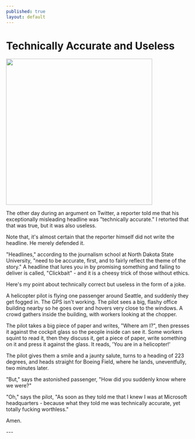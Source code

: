 ```yaml
---
published: true
layout: default
---
```

<h1>Technically Accurate and Useless</h1>
<p><img class="right" width="400px" src="http://eeiengineers.com/images/Image/projects/office/microsoft-office-bldg.jpg" /></p>

<p>The other day during an argument on Twitter, a reporter told me that his exceptionally misleading headline was "technically accurate." I retorted that that was true, but it was also useless.</p>

<p>Note that, it's almost certain that the reporter himself did not write the headline. He merely defended it.</p>

<p>"Headlines," according to the journalism school at North Dakota State University, "need to be accurate, first, and to fairly reflect the theme of the story." A headline that lures you in by promising something and failing to deliver is called, "Clickbait" - and it is a cheesy trick of those without ethics.</p>

<p>Here's my point about technically correct but useless in the form of a joke. </p>

<p>A helicopter pilot is flying one passenger around Seattle, and suddenly they get fogged in. The GPS isn't working. The pilot sees a big, flashy office building nearby so he goes over and hovers very close to the windows. A crowd gathers inside the building, with workers looking at the chopper.</p>

<p>The pilot takes a big piece of paper and writes, "Where am I?", then presses it against the cockpit glass so the people inside can see it. Some workers squint to read it, then they discuss it, get a piece of paper, write something on it and press it against the glass. It reads, 'You are in a helicopter!'</p>

<p>The pilot gives them a smile and a jaunty salute, turns to a heading of 223 degrees, and heads straight for Boeing Field, where he lands, uneventfully, two minutes later. </p>

<p>"But," says the astonished passenger, "How did you suddenly know where we were?"</p>

<p>"Oh," says the pilot, "As soon as they told me that I knew I was at Microsoft headquarters - because what they told me was technically accurate, yet totally fucking worthless."</p>

<p>Amen. </p>

<p>---</p>
<p> </p>

